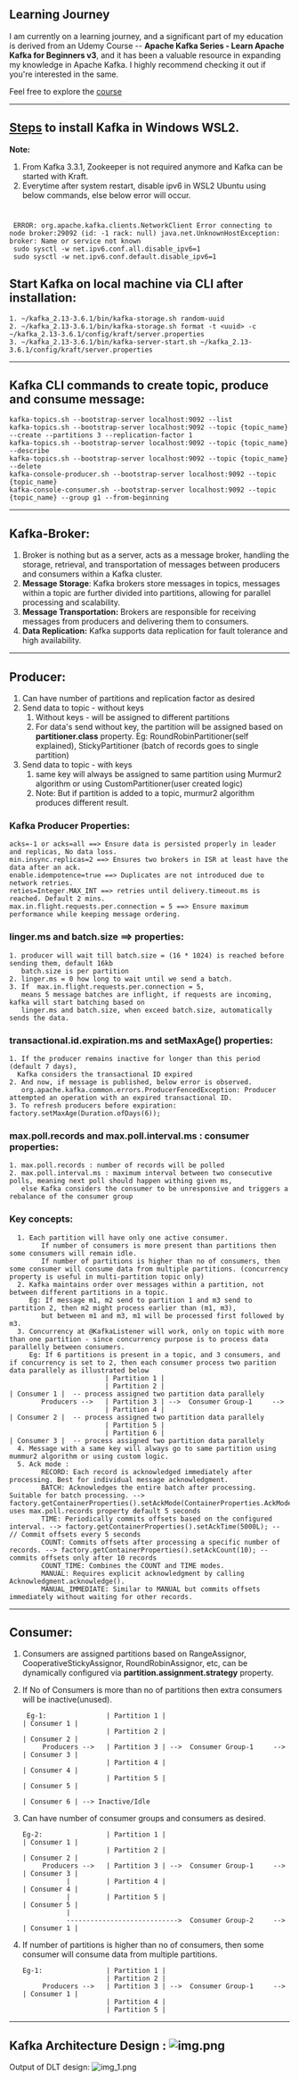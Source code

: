 ## Learning Journey

I am currently on a learning journey, and a significant part of my education is derived from an Udemy Course -- **Apache Kafka Series - Learn Apache Kafka for Beginners v3**, and it has been a valuable resource in expanding my knowledge in Apache Kafka. I highly recommend checking it out if you're interested in the same.

Feel free to explore the <a href="https://www.udemy.com/course/apache-kafka/?utm_source=adwords&utm_medium=udemyads&utm_campaign=DSA_Catchall_la.EN_cc.INDIA&utm_content=deal4584&utm_term=_._ag_82569850245_._ad_533220805574_._kw__._de_c_._dm__._pl__._ti_aud-2268488108799%3Adsa-437115340933_._li_1007809_._pd__._&matchtype=&gad_source=1&gclid=CjwKCAiA2pyuBhBKEiwApLaIO2YJDJjGbCvAZQNVV_lgOFPQ0G3qy2oNqGb92AxhXO7Y_SpPtjzr3hoCzaAQAvD_BwE)https://www.udemy.com/course/apache-kafka/?utm_source=adwords&utm_medium=udemyads&utm_campaign=DSA_Catchall_la.EN_cc.INDIA&utm_content=deal4584&utm_term=_._ag_82569850245_._ad_533220805574_._kw__._de_c_._dm__._pl__._ti_aud-2268488108799%3Adsa-437115340933_._li_1007809_._pd__._&matchtype=&gad_source=1&gclid=CjwKCAiA2pyuBhBKEiwApLaIO2YJDJjGbCvAZQNVV_lgOFPQ0G3qy2oNqGb92AxhXO7Y_SpPtjzr3hoCzaAQAvD_BwE">course</a>

-----------------------------------------------------------------------------
<a href="https://www.conduktor.io/kafka/how-to-install-apache-kafka-on-windows-without-zookeeper-kraft-mode">Steps</a> to install Kafka in Windows WSL2.
-----------------------------------------------------------------------------
**Note:**
1. From Kafka 3.3.1, Zookeeper is not required anymore and Kafka can be started with Kraft.
2. Everytime after system restart, disable ipv6 in WSL2 Ubuntu using below commands, else below error will occur.
#
     ERROR: org.apache.kafka.clients.NetworkClient Error connecting to node broker:29092 (id: -1 rack: null) java.net.UnknownHostException: broker: Name or service not known
     sudo sysctl -w net.ipv6.conf.all.disable_ipv6=1
     sudo sysctl -w net.ipv6.conf.default.disable_ipv6=1

## Start Kafka on local machine via CLI after installation: 
    1. ~/kafka_2.13-3.6.1/bin/kafka-storage.sh random-uuid
    2. ~/kafka_2.13-3.6.1/bin/kafka-storage.sh format -t <uuid> -c ~/kafka_2.13-3.6.1/config/kraft/server.properties
    3. ~/kafka_2.13-3.6.1/bin/kafka-server-start.sh ~/kafka_2.13-3.6.1/config/kraft/server.properties

-----------------------------------------------------------------------

## Kafka CLI commands to create topic, produce and consume message:
```
kafka-topics.sh --bootstrap-server localhost:9092 --list
kafka-topics.sh --bootstrap-server localhost:9092 --topic {topic_name} --create --partitions 3 --replication-factor 1
kafka-topics.sh --bootstrap-server localhost:9092 --topic {topic_name} --describe
kafka-topics.sh --bootstrap-server localhost:9092 --topic {topic_name} --delete
kafka-console-producer.sh --bootstrap-server localhost:9092 --topic {topic_name} 
kafka-console-consumer.sh --bootstrap-server localhost:9092 --topic {topic_name} --group g1 --from-beginning
```

------------------------------------------------------------------------------------------------------------------
## Kafka-Broker: 
1. Broker is nothing but as a server, acts as a message broker, handling the storage, retrieval, and 
   transportation of messages between producers and consumers within a Kafka cluster.
2. **Message Storage**: Kafka brokers store messages in topics, messages within a topic are further divided into partitions,
   allowing for parallel processing and scalability.
3. **Message Transportation:**
   Brokers are responsible for receiving messages from producers and delivering them to consumers.
4. **Data Replication:** Kafka supports data replication for fault tolerance and high availability.
------------------------------------------------------------------------------------------------------------------
## Producer:
1. Can have number of partitions and replication factor as desired
2. Send data to topic - without keys 
   1. Without keys - will be assigned to different partitions
   2. For data's send without key, the partition will be assigned based on **partitioner.class** property.
      Eg: RoundRobinPartitioner(self explained), StickyPartitioner (batch of records goes to single partition)
3. Send data to topic - with keys
   1. same key will always be assigned to same partition using Murmur2 algorithm or 
         using CustomPartitioner(user created logic)
   2. Note: But if partition is added to a topic, murmur2 algorithm produces different result.

### Kafka Producer Properties:
    acks=-1 or acks=all ==> Ensure data is persisted properly in leader and replicas, No data loss.
    min.insync.replicas=2 ==> Ensures two brokers in ISR at least have the data after an ack.
    enable.idempotence=true ==> Duplicates are not introduced due to network retries.
    reties=Integer.MAX_INT ==> retries until delivery.timeout.ms is reached. Default 2 mins.
    max.in.flight.requests.per.connection = 5 ==> Ensure maximum performance while keeping message ordering.
    
###  linger.ms and batch.size ==> properties:
    1. producer will wait till batch.size = (16 * 1024) is reached before sending them, default 16kb  
       batch.size is per partition
    2. linger.ms = 0 how long to wait until we send a batch. 
    3. If  max.in.flight.requests.per.connection = 5, 
       means 5 message batches are inflight, if requests are incoming, kafka will start batching based on
       linger.ms and batch.size, when exceed batch.size, automatically sends the data.

### transactional.id.expiration.ms and setMaxAge() properties:
    1. If the producer remains inactive for longer than this period (default 7 days), 
      Kafka considers the transactional ID expired
    2. And now, if message is published, below error is observed.
       org.apache.kafka.common.errors.ProducerFencedException: Producer attempted an operation with an expired transactional ID.
    3. To refresh producers before expiration: factory.setMaxAge(Duration.ofDays(6));

### max.poll.records and max.poll.interval.ms : consumer properties:
    1. max.poll.records : number of records will be polled
    2. max.poll.interval.ms : maximum interval between two consecutive polls, meaning next poll should happen withing given ms, 
       else Kafka considers the consumer to be unresponsive and triggers a rebalance of the consumer group

### Key concepts:
      1. Each partition will have only one active consumer. 
            If number of consumers is more present than partitions then some consumers will remain idle.
            If number of partitions is higher than no of consumers, then some consumer will consume data from multiple partitions. (concurrency property is useful in multi-partition topic only)
      2. Kafka maintains order over messages within a partition, not between different partitions in a topic.
         Eg: If message m1, m2 send to partition 1 and m3 send to partition 2, then m2 might process earlier than (m1, m3), 
            but between m1 and m3, m1 will be processed first followed by m3. 
      3. Concurrency at @KafkaListener will work, only on topic with more than one partition - since concurrency purpose is to process data parallelly between consumers.
         Eg: If 6 partitions is present in a topic, and 3 consumers, and if concurrency is set to 2, then each consumer process two parition data parallely as illustrated below
                            | Partition 1 |                                
                            | Partition 2 |                                 | Consumer 1 |  -- process assigned two partition data parallely
            Producers -->   | Partition 3 | -->  Consumer Group-1     -->    
                            | Partition 4 |                                 | Consumer 2 |  -- process assigned two partition data parallely
                            | Partition 5 |                                  
                            | Partition 6 |                                 | Consumer 3 |  -- process assigned two partition data parallely
      4. Message with a same key will always go to same partition using mummur2 algorithm or using custom logic.
      5. Ack mode :
            RECORD: Each record is acknowledged immediately after processing. Best for individual message acknowledgment.
            BATCH: Acknowledges the entire batch after processing. Suitable for batch processing. --> factory.getContainerProperties().setAckMode(ContainerProperties.AckMode.BATCH); uses max.poll.records property default 5 seconds
            TIME: Periodically commits offsets based on the configured interval. --> factory.getContainerProperties().setAckTime(5000L); -- // Commit offsets every 5 seconds
            COUNT: Commits offsets after processing a specific number of records. --> factory.getContainerProperties().setAckCount(10); -- commits offsets only after 10 records
            COUNT_TIME: Combines the COUNT and TIME modes.  
            MANUAL: Requires explicit acknowledgment by calling Acknowledgment.acknowledge(). 
            MANUAL_IMMEDIATE: Similar to MANUAL but commits offsets immediately without waiting for other records.

----------------------------------------------------------------------------------------------------
## Consumer: 
1. Consumers are assigned partitions based on RangeAssignor, CooperativeStickyAssignor, RoundRobinAssignor, etc,
   can be dynamically configured via **partition.assignment.strategy** property.
2. If No of Consumers is more than no of partitions then extra consumers will be inactive(unused).
 
        Eg-1:               | Partition 1 |                                 | Consumer 1 | 
                            | Partition 2 |                                 | Consumer 2 | 
            Producers -->   | Partition 3 | -->  Consumer Group-1     -->   | Consumer 3 | 
                            | Partition 4 |                                 | Consumer 4 | 
                            | Partition 5 |                                 | Consumer 5 | 
                                                                            | Consumer 6 | --> Inactive/Idle  
3. Can have number of consumer groups and consumers as desired.

       Eg-2:                | Partition 1 |                                 | Consumer 1 | 
                            | Partition 2 |                                 | Consumer 2 | 
            Producers -->   | Partition 3 | -->  Consumer Group-1     -->   | Consumer 3 | 
                  |         | Partition 4 |                                 | Consumer 4 | 
                  |         | Partition 5 |                                 | Consumer 5 | 
                  |
                  ---------------------------->  Consumer Group-2     -->   | Consumer 1 |  
4. If number of partitions is higher than no of consumers, then some consumer will consume data from multiple partitions.

       Eg-1:                | Partition 1 |                                 
                            | Partition 2 |                                 
            Producers -->   | Partition 3 | -->  Consumer Group-1     -->   | Consumer 1 | 
                            | Partition 4 |                                 
                            | Partition 5 |                                 

-----------------------------------------------------------------------
Kafka Architecture Design :
![img.png](img.png)
-----------------------------------------------------------------------
Output of DLT design: 
![img_1.png](img_1.png)
